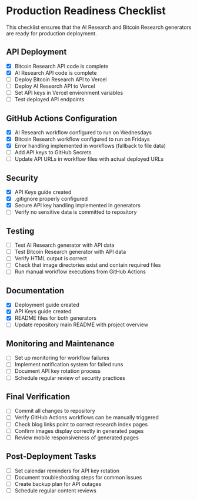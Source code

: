 # Production Readiness Checklist

This checklist ensures that the AI Research and Bitcoin Research generators are ready for production deployment.

## API Deployment

- [x] Bitcoin Research API code is complete
- [x] AI Research API code is complete
- [ ] Deploy Bitcoin Research API to Vercel
- [ ] Deploy AI Research API to Vercel
- [ ] Set API keys in Vercel environment variables
- [ ] Test deployed API endpoints

## GitHub Actions Configuration

- [x] AI Research workflow configured to run on Wednesdays
- [x] Bitcoin Research workflow configured to run on Fridays
- [x] Error handling implemented in workflows (fallback to file data)
- [ ] Add API keys to GitHub Secrets
- [ ] Update API URLs in workflow files with actual deployed URLs

## Security

- [x] API Keys guide created
- [x] .gitignore properly configured
- [x] Secure API key handling implemented in generators
- [ ] Verify no sensitive data is committed to repository

## Testing

- [ ] Test AI Research generator with API data
- [ ] Test Bitcoin Research generator with API data
- [ ] Verify HTML output is correct
- [ ] Check that image directories exist and contain required files
- [ ] Run manual workflow executions from GitHub Actions

## Documentation

- [x] Deployment guide created
- [x] API Keys guide created
- [x] README files for both generators
- [ ] Update repository main README with project overview

## Monitoring and Maintenance

- [ ] Set up monitoring for workflow failures
- [ ] Implement notification system for failed runs
- [ ] Document API key rotation process
- [ ] Schedule regular review of security practices

## Final Verification

- [ ] Commit all changes to repository
- [ ] Verify GitHub Actions workflows can be manually triggered
- [ ] Check blog links point to correct research index pages
- [ ] Confirm images display correctly in generated pages
- [ ] Review mobile responsiveness of generated pages

## Post-Deployment Tasks

- [ ] Set calendar reminders for API key rotation
- [ ] Document troubleshooting steps for common issues
- [ ] Create backup plan for API outages
- [ ] Schedule regular content reviews 
